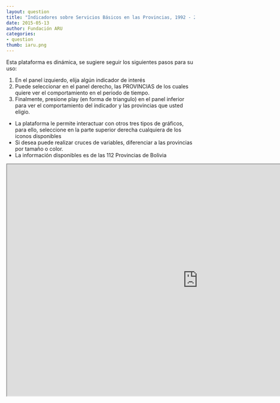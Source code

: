 ```yaml
---
layout: question
title: "Indicadores sobre Servicios Básicos en las Provincias, 1992 - 2012"
date: 2015-05-13
author: Fundación ARU
categories:
- question
thumb: iaru.png
---
```

Esta plataforma es dinámica, se sugiere seguir los siguientes pasos para su uso:
	
1. En el panel izquierdo, elija algún indicador de interés
2. Puede seleccionar en el panel derecho, las PROVINCIAS de los cuales quiere ver el comportamiento en el periodo de tiempo.
3. Finalmente, presione play (en forma de triangulo) en el panel inferior para ver el comportamiento del indicador y las provincias que usted eligio.

* La plataforma le permite interactuar con otros tres tipos de gráficos, para ello, seleccione en la parte superior derecha cualquiera de los iconos disponibles
* Si desea puede realizar cruces de variables, diferenciar a las provincias por tamaño o color.
* La información disponibles es de las 112 Provincias de Bolivia

<iframe src="http://opendatabolivia.github.io/serp_nacional.html" width="1020" height="620" align="center"> 

